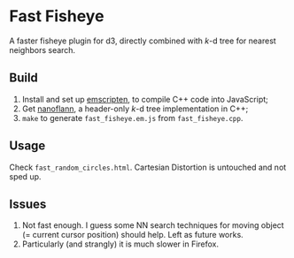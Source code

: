 # Fast Fisheye
A faster fisheye plugin for d3, directly combined with _k_-d tree for nearest neighbors search.

## Build
1. Install and set up [emscripten](http://kripken.github.io/emscripten-site), to compile C++ code into JavaScript;
2. Get [nanoflann](https://github.com/jlblancoc/nanoflann), a header-only _k_-d tree implementation in C++;
3. `make` to generate `fast_fisheye.em.js` from `fast_fisheye.cpp`.

## Usage
Check `fast_random_circles.html`. Cartesian Distortion is untouched and not sped up.

## Issues
1. Not fast enough. I guess some NN search techniques for moving object (= current cursor position) should help. Left as future works.
2. Particularly (and strangly) it is much slower in Firefox.